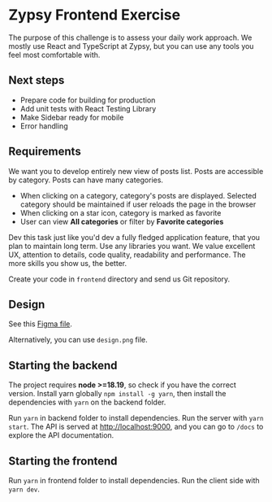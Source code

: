 # Zypsy Frontend Exercise

The purpose of this challenge is to assess your daily work approach. We mostly use React and TypeScript at Zypsy, but you can use any tools you feel most comfortable with.

## Next steps
- Prepare code for building for production
- Add unit tests with React Testing Library
- Make Sidebar ready for mobile
- Error handling

## Requirements

We want you to develop entirely new view of posts list. Posts are accessible by category. Posts can have many categories.

- When clicking on a category, category's posts are displayed. Selected category should be maintained if user reloads the page in the browser
- When clicking on a star icon, category is marked as favorite
- User can view **All categories** or filter by **Favorite categories**

Dev this task just like you'd dev a fully fledged application feature, that you plan to maintain long term. Use any libraries you want. We value excellent UX, attention to details, code quality, readability and performance. The more skills you show us, the better.

Create your code in `frontend` directory and send us Git repository.


## Design

See this [Figma file](https://www.figma.com/design/OD5mg9TPnDblgUKlaJUJi2/Zypsy-Frontend-Exercise?t=mYeZQlhZz6wkbkHy-1).

Alternatively, you can use `design.png` file.

## Starting the backend

The project requires **node >=18.19**, so check if you have the correct version. Install yarn globally `npm install -g yarn`, then install the dependencies with `yarn` on the backend folder.

Run `yarn` in backend folder to install dependencies. Run the server with `yarn start`. The API is served at [http://localhost:9000](http://localhost:9000/), and you can go to `/docs` to explore the API documentation.

## Starting the frontend

Run `yarn` in frontend folder to install dependencies. Run the client side with `yarn dev`. 

